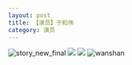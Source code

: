```yaml
---
layout: post
title: 【演员】于和伟
category: 演员
---
```

![story_new_final](http://rdr022gcy.hd-bkt.clouddn.com/img/story_new_final_0322.png)
![](http://rdr022gcy.hd-bkt.clouddn.com/img/yuhewei-0316-1.PNG)
![](http://rdr022gcy.hd-bkt.clouddn.com/img/yuhewei-0316-2.PNG)
![wanshan](http://rdr022gcy.hd-bkt.clouddn.com/img/wanshan.png)

  




